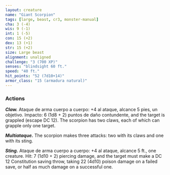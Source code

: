 ```yaml
---
layout: creature
name: "Giant Scorpion"
tags: [large, beast, cr3, monster-manual]
cha: 3 (-4)
wis: 9 (-1)
int: 1 (-5)
con: 15 (+2)
dex: 13 (+1)
str: 15 (+2)
size: Large beast
alignment: unaligned
challenge: "3 (700 XP)"
senses: "blindsight 60 ft."
speed: "40 ft."
hit_points: "52 (7d10+14)"
armor_class: "15 (armadura natural)"
---
```


### Actions

***Claw.*** Ataque de arma cuerpo a cuerpo: +4 al ataque, alcance 5 pies, un objetivo. Impacto: 6 (1d8 + 2) puntos de daño contundente, and the target is grappled (escape DC 12). The scorpion has two claws, each of which can grapple only one target.

***Multiataque.*** The scorpion makes three attacks: two with its claws and one with its sting.

***Sting.*** Ataque de arma cuerpo a cuerpo: +4 al ataque, alcance 5 ft., one creature. Hit: 7 (1d10 + 2) piercing damage, and the target must make a DC 12 Constitution saving throw, taking 22 (4d10) poison damage on a failed save, or half as much damage on a successful one.